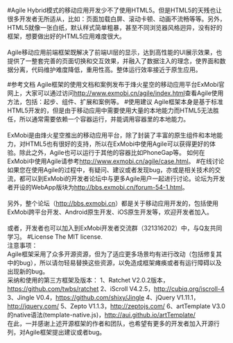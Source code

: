 ﻿#Agile
Hybrid模式的移动应用开发少不了使用HTML5。但是HTML5的天残也让很多开发者无所适从，比如：页面加载白屏、滚动卡顿、动画不流畅等等。另外，HTML5就像一张白纸，默认样式简单粗暴，甚至不同浏览器风格迥异，没有好的框架，想要做出好的HTML5应用难度很大。
<br><br>
Agile移动应用前端框架既解决了前端UI层的显示，达到高性能的UI展示效果，也提供了一整套完善的页面切换和交互效果，并融入了数据注入的理念，使界面和数据分离，代码维护难度降低，重用性高。整体运行效率接近于原生应用。

#参考文档
Agile框架的使用文档和案例发布于烽火星空的移动应用平台ExMobi官网上，大家可以通过访问<http://www.exmobi.cn/agile/index.html>查看Agile使用方法，包括：起步、组件、扩展和案例等。
#使用建议
Agile框架本身是基于标准HTML5开发的，但是由于移动应用中需要使用大量的本地能力而HTML5无法胜任，所以通常需要依赖一个容器运行，并能调用容器里的本地能力。
<br><br>
ExMobi是由烽火星空推出的移动应用平台，除了封装了丰富的原生组件和本地能力，对HTML5也有很好的支持，所以在ExMobi中使用Agile可以获得更好的体验。除此之外，Agile也可以运行于其他的容器比如PhoneGap等。
如何在ExMobi中使用Agile请参考<http://www.exmobi.cn/agile/case.html>。
#在线讨论
如果您在使用Agile的过程中，有疑问、建议或者发现bug，亦或是相关技术的交流，都可以到ExMobi的开发者论坛中与更多Agile用户一起进行讨论。论坛为开发者开设的WebApp版块为<http://bbs.exmobi.cn/forum-54-1.html>。
<br><br>
另外，整个论坛（<http://bbs.exmobi.cn>）都是关于移动应用开发的，包括使用ExMobi跨平台开发、Android原生开发、iOS原生开发等，欢迎开发者加入。
<br><br>
或者，开发者也可以加入到ExMobi开发者交流群（321316202）中，与Q友共同学习。
#License
The MIT license.
<br>
注意事项：
<br>
Agile框架采用了众多开源资源，但为了适应更多场景均有进行改动（包括修复其中的bug），所以请勿轻易替换这些资源，以免造成框架瘫痪或者有运行障碍以及出现新的bug。
<br>
采纳和使用的第三方框架及版本：
1、Ratchet V2.0.2版本，<https://github.com/twbs/ratchet>
2、iScroll V4.2.5，<http://cubiq.org/iscroll-4>
3、Jingle V0.4，<https://github.com/shixy/Jingle>
4、jQuery V1.11.1，<http://jquery.com/>
5、Zepto V1.1.3，<http://zeptojs.com/>
6、artTemplate V3.0的native语法(template-native.js)，<http://aui.github.io/artTemplate/>
<br>
在此，一并感谢上述开源框架的作者和团队，也希望有更多的开发者加入开源行列，对Agile框架提出建议或者bug。